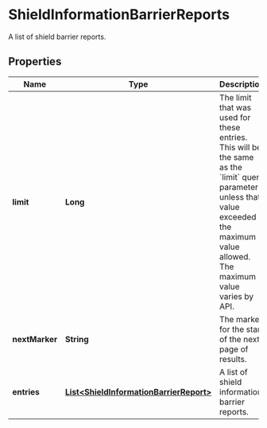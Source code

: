 

# ShieldInformationBarrierReports

A list of shield barrier reports.

## Properties

| Name | Type | Description | Notes |
|------------ | ------------- | ------------- | -------------|
|**limit** | **Long** | The limit that was used for these entries. This will be the same as the &#x60;limit&#x60; query parameter unless that value exceeded the maximum value allowed. The maximum value varies by API. |  [optional] |
|**nextMarker** | **String** | The marker for the start of the next page of results. |  [optional] |
|**entries** | [**List&lt;ShieldInformationBarrierReport&gt;**](ShieldInformationBarrierReport.md) | A list of shield information barrier reports. |  [optional] |



